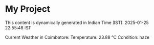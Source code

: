 # My Project

This content is dynamically generated in Indian Time (IST): 2025-01-25 22:55:48 IST


Current Weather in Coimbatore:
Temperature: 23.88 °C
Condition: haze
